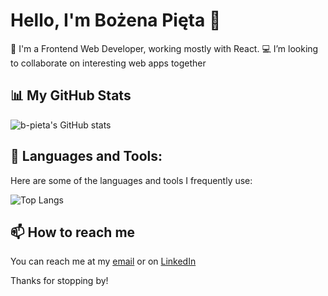 # Hello, I'm Bożena Pięta 👋

💼 I'm a Frontend Web Developer, working mostly with React.
💻 I’m looking to collaborate on interesting web apps together

## 📊 My GitHub Stats

![b-pieta's GitHub stats](https://github-readme-stats.vercel.app/api?username=b-pieta&show_icons=true&theme=radical)

## 🔨 Languages and Tools:

Here are some of the languages and tools I frequently use:

![Top Langs](https://github-readme-stats.vercel.app/api/top-langs/?username=b-pieta&layout=compact)


## 📫 How to reach me

You can reach me at my [email](bozena.pieta95@gmail.com) or on [LinkedIn](https://www.linkedin.com/in/bozena-pieta/)

Thanks for stopping by!
